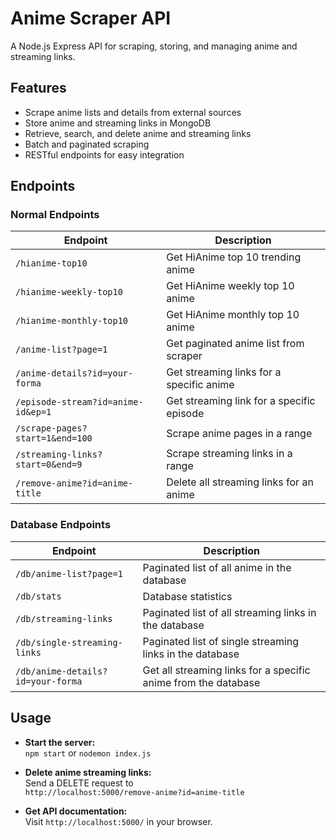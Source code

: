 # Anime Scraper API

A Node.js Express API for scraping, storing, and managing anime and streaming links.

## Features

- Scrape anime lists and details from external sources
- Store anime and streaming links in MongoDB
- Retrieve, search, and delete anime and streaming links
- Batch and paginated scraping
- RESTful endpoints for easy integration

## Endpoints

### Normal Endpoints

| Endpoint | Description |
|----------|-------------|
| `/hianime-top10` | Get HiAnime top 10 trending anime |
| `/hianime-weekly-top10` | Get HiAnime weekly top 10 anime |
| `/hianime-monthly-top10` | Get HiAnime monthly top 10 anime |
| `/anime-list?page=1` | Get paginated anime list from scraper |
| `/anime-details?id=your-forma` | Get streaming links for a specific anime |
| `/episode-stream?id=anime-id&ep=1` | Get streaming link for a specific episode |
| `/scrape-pages?start=1&end=100` | Scrape anime pages in a range |
| `/streaming-links?start=0&end=9` | Scrape streaming links in a range |
| `/remove-anime?id=anime-title` | Delete all streaming links for an anime |

### Database Endpoints

| Endpoint | Description |
|----------|-------------|
| `/db/anime-list?page=1` | Paginated list of all anime in the database |
| `/db/stats` | Database statistics |
| `/db/streaming-links` | Paginated list of all streaming links in the database |
| `/db/single-streaming-links` | Paginated list of single streaming links in the database |
| `/db/anime-details?id=your-forma` | Get all streaming links for a specific anime from the database |

## Usage

- **Start the server:**  
  `npm start` or `nodemon index.js`

- **Delete anime streaming links:**  
  Send a DELETE request to  
  `http://localhost:5000/remove-anime?id=anime-title`

- **Get API documentation:**  
  Visit `http://localhost:5000/` in your browser.

##
